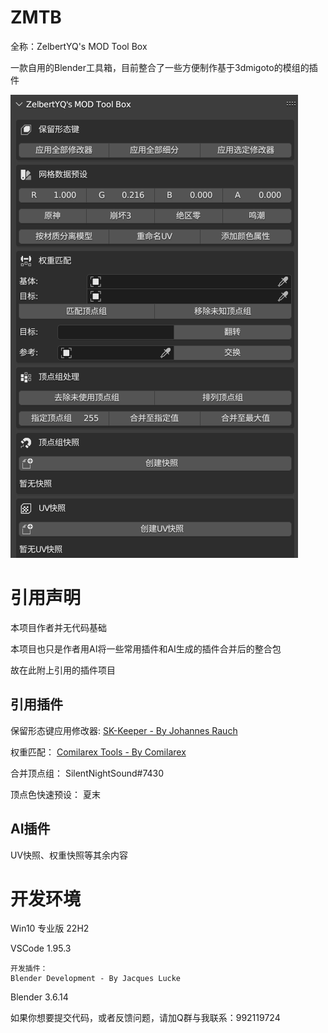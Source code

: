 # ZMTB
全称：ZelbertYQ's MOD Tool Box 

一款自用的Blender工具箱，目前整合了一些方便制作基于3dmigoto的模组的插件

![示例图片](images/Plug-Preview.png)
# 引用声明
本项目作者并无代码基础

本项目也只是作者用AI将一些常用插件和AI生成的插件合并后的整合包

故在此附上引用的插件项目

## 引用插件

保留形态键应用修改器:
[SK-Keeper - By Johannes Rauch](https://github.com/smokejohn/SKkeeper)

权重匹配：
[Comilarex Tools - By Comilarex](https://gamebanana.com/tools/15699)

合并顶点组：
SilentNightSound#7430

顶点色快速预设：
夏末

## AI插件

UV快照、权重快照等其余内容

# 开发环境

Win10 专业版 22H2

VSCode 1.95.3

    开发插件：
    Blender Development - By Jacques Lucke

Blender 3.6.14

如果你想要提交代码，或者反馈问题，请加Q群与我联系：992119724